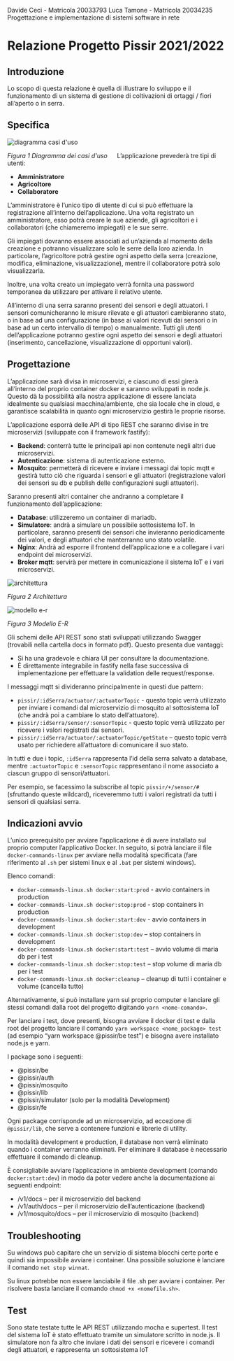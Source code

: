 Davide Ceci - Matricola 20033793
Luca Tamone - Matricola 20034235 
Progettazione e implementazione di sistemi software in rete

# Relazione Progetto Pissir 2021/2022

## Introduzione
Lo scopo di questa relazione è quella di illustrare lo sviluppo e il funzionamento di un sistema di gestione di coltivazioni di ortaggi / fiori all’aperto o in serra.

## Specifica

![diagramma casi d'uso](../../docs/Diagramma%20dei%20casi%20d'uso.jpg)

*Figura 1 Diagramma dei casi d'uso*
 
L’applicazione prevederà tre tipi di utenti:
- **Amministratore**
- **Agricoltore**
- **Collaboratore**

L’amministratore è l’unico tipo di utente di cui si può effettuare la registrazione all’interno dell’applicazione. Una volta registrato un amministratore, esso potrà creare le sue aziende, gli agricoltori e i collaboratori (che chiameremo impiegati) e le sue serre.

Gli impiegati dovranno essere associati ad un’azienda al momento della creazione e potranno visualizzare solo le serre della loro azienda. In particolare, l’agricoltore potrà gestire ogni aspetto della serra (creazione, modifica, eliminazione, visualizzazione), mentre il collaboratore potrà solo visualizzarla.

Inoltre, una volta creato un impiegato verrà fornita una password temporanea da utilizzare per attivare il relativo utente.

All’interno di una serra saranno presenti dei sensori e degli attuatori. I sensori comunicheranno le misure rilevate e gli attuatori cambieranno stato, o in base ad una configurazione (in base ai valori ricevuti dai sensori o in base ad un certo intervallo di tempo) o manualmente. Tutti gli utenti dell’applicazione potranno gestire ogni aspetto dei sensori e degli attuatori (inserimento, cancellazione, visualizzazione di opportuni valori).

## Progettazione

L’applicazione sarà divisa in microservizi, e ciascuno di essi girerà all’interno del proprio container docker e saranno sviluppati in node.js. Questo dà la possibilità alla nostra applicazione di essere lanciata idealmente su qualsiasi macchina/ambiente, che sia locale che in cloud, e garantisce scalabilità in quanto ogni microservizio gestirà le proprie risorse.

L’applicazione esporrà delle API di tipo REST che saranno divise in tre microservizi (sviluppate con il framework fastify):
- **Backend**: conterrà tutte le principali api non contenute negli altri due microservizi.
- **Autenticazione**: sistema di autenticazione esterno.
- **Mosquito**: permetterà di ricevere e inviare i messagi dai topic mqtt e gestirà tutto ciò che riguarda i sensori e gli attuatori (registrazione valori dei sensori su db e publish delle configurazioni sugli attuatori).

Saranno presenti altri container che andranno a completare il funzionamento dell’applicazione:
- **Database**: utilizzeremo un container di mariadb.
- **Simulatore**: andrà a simulare un possibile sottosistema IoT. In particolare, saranno presenti dei sensori che invieranno periodicamente dei valori, e degli attuatori che manterranno uno stato volatile.
- **Nginx**: Andrà ad esporre il frontend dell’applicazione e a collegare i vari endpoint dei microservizi.
- **Broker mqtt**: servirà per mettere in comunicazione il sistema IoT e i vari microservizi.

![architettura](../../docs/Architecture.jpg)

*Figura 2 Architettura*

![modello e-r](../../docs/ER.jpg)

*Figura 3 Modello E-R*
 
Gli schemi delle API REST sono stati sviluppati utilizzando Swagger (trovabili nella cartella docs in formato pdf). Questo presenta due vantaggi:
- Si ha una gradevole e chiara UI per consultare la documentazione.
- È direttamente integrabile in fastify nella fase successiva di implementazione per effettuare la validation delle request/response.

I messaggi mqtt si divideranno principalmente in questi due pattern:
- `pissir/:idSerra/actuator/:actuatorTopic` - questo topic verrà utilizzato per inviare i comandi dal microservizio di mosquito al sottosistema IoT (che andrà poi a cambiare lo stato dell’attuatore).
- `pissir/:idSerra/sensor/:sensorTopic` - questo topic verrà utilizzato per ricevere i valori registrati dai sensori.
- `pissir/:idSerra/actuator/:actuatorTopic/getState` – questo topic verrà usato per richiedere all’attuatore di comunicare il suo stato.

In tutti e due i topic, `:idSerra` rappresenta l’id della serra salvato a database, mentre `:actuatorTopic` e `:sensorTopic` rappresentano il nome associato a ciascun gruppo di sensori/attuatori.

Per esempio, se facessimo la subscribe al topic `pissir/+/sensor/#` (sfruttando queste wildcard), riceveremmo tutti i valori registrati da tutti i sensori di qualsiasi serra.

## Indicazioni avvio

L’unico prerequisito per avviare l’applicazione è di avere installato sul proprio computer l’applicativo Docker. In seguito, si potrà lanciare il file `docker-commands-linux` per avviare nella modalità specificata (fare riferimento al `.sh` per sistemi linux e al `.bat` per sistemi windows).

Elenco comandi:
- `docker-commands-linux.sh docker:start:prod` - avvio containers in production
- `docker-commands-linux.sh docker:stop:prod` - stop containers in production
- `docker-commands-linux.sh docker:start:dev` - avvio containers in development
- `docker-commands-linux.sh docker:stop:dev` – stop containers in development
- `docker-commands-linux.sh docker:start:test` – avvio volume di maria db per i test
- `docker-commands-linux.sh docker:stop:test` – stop volume di maria db per i test
- `docker-commands-linux.sh docker:cleanup` – cleanup di tutti i container e volume (cancella tutto)

Alternativamente, si può installare yarn sul proprio computer e lanciare gli stessi comandi dalla root del progetto digitando `yarn <nome-comando>`.

Per lanciare i test, dove presenti, bisogna avviare il docker di test e dalla root del progetto lanciare il comando `yarn workspace <nome_package> test` (ad esempio “yarn workspace @pissir/be test”) e bisogna avere installato node.js e yarn.

I package sono i seguenti:
- @pissir/be
- @pissir/auth
- @pissir/mosquito
- @pissir/lib
- @pissir/simulator (solo per la modalità Development)
- @pissir/fe

Ogni package corrisponde ad un microservizio, ad eccezione di `@pissir/lib`, che serve a contenere funzioni e librerie di utility.

In modalità development e production, il database non verrà eliminato quando i container verranno eliminati. Per eliminare il database è necessario effettuare il comando di cleanup.

È consigliabile avviare l’applicazione in ambiente development (comando `docker:start:dev`) in modo da poter vedere anche la documentazione ai seguenti endpoint:
- /v1/docs – per il microservizio del backend
- /v1/auth/docs – per il microservizio dell’autenticazione (backend)
- /v1/mosquito/docs – per il microservizio di mosquito (backend)


## Troubleshooting

Su windows può capitare che un servizio di sistema blocchi certe porte e quindi sia impossibile avviare i container. Una possibile soluzione è lanciare il comando `net stop winnat`.

Su linux potrebbe non essere lanciabile il file .sh per avviare i container. Per risolvere basta lanciare il comando `chmod +x <nomefile.sh>`.

## Test

Sono state testate tutte le API REST utilizzando mocha e supertest. Il test del sistema IoT è stato effettuato tramite un simulatore scritto in node.js. Il simulatore non fa altro che inviare i dati dei sensori e ricevere i comandi degli attuatori, e rappresenta un sottosistema IoT 
